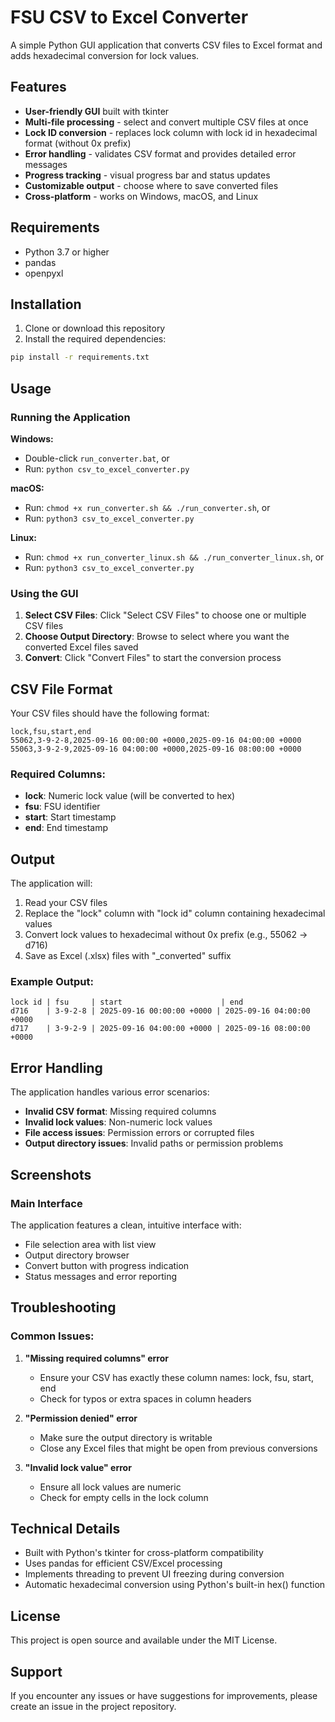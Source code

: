 # FSU CSV to Excel Converter

A simple Python GUI application that converts CSV files to Excel format and adds hexadecimal conversion for lock values.

## Features

- **User-friendly GUI** built with tkinter
- **Multi-file processing** - select and convert multiple CSV files at once
- **Lock ID conversion** - replaces lock column with lock id in hexadecimal format (without 0x prefix)
- **Error handling** - validates CSV format and provides detailed error messages
- **Progress tracking** - visual progress bar and status updates
- **Customizable output** - choose where to save converted files
- **Cross-platform** - works on Windows, macOS, and Linux

## Requirements

- Python 3.7 or higher
- pandas
- openpyxl

## Installation

1. Clone or download this repository
2. Install the required dependencies:

```bash
pip install -r requirements.txt
```

## Usage

### Running the Application

**Windows:**
- Double-click `run_converter.bat`, or
- Run: `python csv_to_excel_converter.py`

**macOS:**
- Run: `chmod +x run_converter.sh && ./run_converter.sh`, or
- Run: `python3 csv_to_excel_converter.py`

**Linux:**
- Run: `chmod +x run_converter_linux.sh && ./run_converter_linux.sh`, or
- Run: `python3 csv_to_excel_converter.py`

### Using the GUI

1. **Select CSV Files**: Click "Select CSV Files" to choose one or multiple CSV files
2. **Choose Output Directory**: Browse to select where you want the converted Excel files saved
3. **Convert**: Click "Convert Files" to start the conversion process

## CSV File Format

Your CSV files should have the following format:

```csv
lock,fsu,start,end
55062,3-9-2-8,2025-09-16 00:00:00 +0000,2025-09-16 04:00:00 +0000
55063,3-9-2-9,2025-09-16 04:00:00 +0000,2025-09-16 08:00:00 +0000
```

### Required Columns:
- **lock**: Numeric lock value (will be converted to hex)
- **fsu**: FSU identifier
- **start**: Start timestamp
- **end**: End timestamp

## Output

The application will:
1. Read your CSV files
2. Replace the "lock" column with "lock id" column containing hexadecimal values
3. Convert lock values to hexadecimal without 0x prefix (e.g., 55062 → d716)
4. Save as Excel (.xlsx) files with "_converted" suffix

### Example Output:
```
lock id | fsu     | start                      | end
d716    | 3-9-2-8 | 2025-09-16 00:00:00 +0000 | 2025-09-16 04:00:00 +0000
d717    | 3-9-2-9 | 2025-09-16 04:00:00 +0000 | 2025-09-16 08:00:00 +0000
```

## Error Handling

The application handles various error scenarios:
- **Invalid CSV format**: Missing required columns
- **Invalid lock values**: Non-numeric lock values
- **File access issues**: Permission errors or corrupted files
- **Output directory issues**: Invalid paths or permission problems

## Screenshots

### Main Interface
The application features a clean, intuitive interface with:
- File selection area with list view
- Output directory browser
- Convert button with progress indication
- Status messages and error reporting

## Troubleshooting

### Common Issues:

1. **"Missing required columns" error**
   - Ensure your CSV has exactly these column names: lock, fsu, start, end
   - Check for typos or extra spaces in column headers

2. **"Permission denied" error**
   - Make sure the output directory is writable
   - Close any Excel files that might be open from previous conversions

3. **"Invalid lock value" error**
   - Ensure all lock values are numeric
   - Check for empty cells in the lock column

## Technical Details

- Built with Python's tkinter for cross-platform compatibility
- Uses pandas for efficient CSV/Excel processing
- Implements threading to prevent UI freezing during conversion
- Automatic hexadecimal conversion using Python's built-in hex() function

## License

This project is open source and available under the MIT License.

## Support

If you encounter any issues or have suggestions for improvements, please create an issue in the project repository.